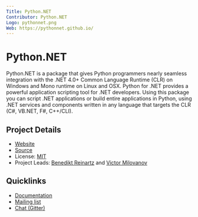 ```yaml
---
Title: Python.NET
Contributor: Python.NET
Logo: pythonnet.png
Web: https://pythonnet.github.io/
---
```


# Python.NET

 Python.NET is a package that gives Python programmers nearly seamless integration with the .NET 4.0+ Common Language Runtime (CLR) on Windows and Mono runtime on Linux and OSX. Python for .NET provides a powerful application scripting tool for .NET developers. Using this package you can script .NET applications or build entire applications in Python, using .NET services and components written in any language that targets the CLR (C#, VB.NET, F#, C++/CLI).

## Project Details

- [Website](https://pythonnet.github.io/)
- [Source](https://github.com/pythonnet/pythonnet)
- License: [MIT](https://github.com/pythonnet/pythonnet/blob/master/LICENSE)
- Project Leads: [Benedikt Reinartz](https://github.com/filmor) and [Victor Milovanov](https://github.com/lostmsu)

## Quicklinks

- [Documentation](https://github.com/pythonnet/pythonnet/wiki)
- [Mailing list](https://mail.python.org/mailman3/lists/pythonnet.python.org/)
- [Chat (Gitter)](https://gitter.im/pythonnet/pythonnet)


